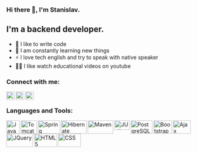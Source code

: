 ### Hi there 👋, I'm Stanislav.

## I'm a backend developer.
- 💪 I like to write code
- 🥅 I am constantly learning new things
- ⚡ I love tech english and try to speak with native speaker
- 🤹🏽 I like watch educational videos on youtube 

### Connect with me:

[<img align="left" alt="StDem | Gmail" width="22px" src="https://cdn.jsdelivr.net/npm/simple-icons@3.13.0/icons/gmail.svg" />][e-mail]
[<img align="left" alt="StDem | Telegram" width="22px" src="https://cdn.jsdelivr.net/npm/simple-icons@3.13.0/icons/telegram.svg" />][telegram]
[<img align="left" alt="StDem | Skype" width="22px" src="https://cdn.jsdelivr.net/npm/simple-icons@3.13.0/icons/skype.svg" />][skype]

<br />

### Languages and Tools:

<img align="left" alt="Java" width="35px" height = "35px" src="https://icons.iconarchive.com/icons/dakirby309/simply-styled/256/Java-icon.png" />
<img align="left" alt="Tomcat" width="42px" height = "35px" src="https://symbols.getvecta.com/stencil_74/42_apache-tomcat-icon.5ca6b043f3.svg" />
<img align="left" alt="Spring" width="58px" height = "35px" src="https://symbols.getvecta.com/stencil_96/67_spring-framework.c46ab15b10.svg" />
<img align="left" alt="Hibernate" width="67px" height = "35px" src="https://symbols.getvecta.com/stencil_83/45_hibernate.6b06d34c6c.svg" />
<img align="left" alt="Maven" width="67px" height = "35px" src="https://symbols.getvecta.com/stencil_74/17_apache-maven.f372e99dfa.svg" />
<img align="left" alt="JUnit" width="40px" height = "25px" src="https://user-images.githubusercontent.com/33158051/103466459-7524de80-4d13-11eb-96ba-f13e5409a18a.png" />
<img align="left" alt="PostgreSQL" width="57px" height = "35px" src="https://symbols.getvecta.com/stencil_92/18_postgresql-vertical.75a997fb76.svg" />
<img align="left" alt="Bootstrap" width="48px" height = "35px" src="https://symbols.getvecta.com/stencil_75/112_bootstrap.1251e6b79f.svg" />
<img align="left" alt="Ajax" width="47px" height = "35px" src="https://pic.onlinewebfonts.com/svg/img_174096.png" />
<img align="left" alt="JQuery" width="70px" height = "35px" src="https://symbols.getvecta.com/stencil_85/38_jquery.f0787835ce.svg" />
<img align="left" alt="HTML5" width="60px" height = "35px" src="https://symbols.getvecta.com/stencil_25/35_html5.63ca2940ce.svg" />
<img align="left" alt="CSS" width="60px" height = "35px" src="https://symbols.getvecta.com/stencil_25/14_css3.3ce30826ea.svg" />

<br />

[e-mail]: mailto:dmd.stanislav@gmail.com
[telegram]: https://t.me/st_dem
[skype]: https://join.skype.com/invite/L5lbTzJvXs0i


